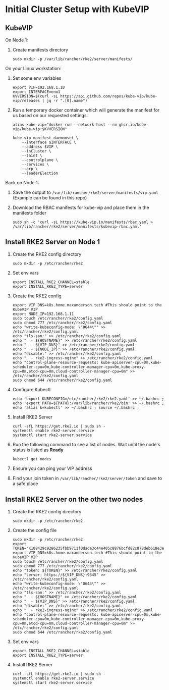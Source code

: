 # Initial Cluster Setup with KubeVIP

## KubeVIP
On Node 1:
1. Create manifests directory

    ```
    sudo mkdir -p /var/lib/rancher/rke2/server/manifests/
    ```

On your Linux workstation:
1. Set some env variables

    ```
    export VIP=192.168.1.10
    export INTERFACE=eno1
    KVVERSION=$(curl -sL https://api.github.com/repos/kube-vip/kube-vip/releases | jq -r ".[0].name")
    ```

1. Run a temporary docker container which will generate the manifest for us based on our requested settings.

    ```
    alias kube-vip="docker run --network host --rm ghcr.io/kube-vip/kube-vip:$KVVERSION"
            
    kube-vip manifest daemonset \
        --interface $INTERFACE \
        --address $VIP \
        --inCluster \
        --taint \
        --controlplane \
        --services \
        --arp \
        --leaderElection
    ```

Back on Node 1:
1. Save the output to `/var/lib/rancher/rke2/server/manifests/vip.yaml` (Example can be found in this repo)

1. Download the RBAC manifests for kube-vip and place them in the manifests folder
        
    ```
    sudo sh -c 'curl -sL https://kube-vip.io/manifests/rbac.yaml > /var/lib/rancher/rke2/server/manifests/kubevip-rbac.yaml'
    ```
    
## Install RKE2 Server on Node 1
1. Create the RKE2 config directory

    ```
    sudo mkdir -p /etc/rancher/rke2
    ```

1. Set env vars
    
    ```
    export INSTALL_RKE2_CHANNEL=stable
    export INSTALL_RKE2_TYPE=server
    ```

1. Create the RKE2 config 
    
    ```
    export VIP_DNS=k8s.home.maxanderson.tech #This should point to the KubeVIP VIP
    export NODE_IP=192.168.1.11
    sudo touch /etc/rancher/rke2/config.yaml
    sudo chmod 777 /etc/rancher/rke2/config.yaml
    echo "write-kubeconfig-mode: \"0644\"" >> /etc/rancher/rke2/config.yaml
    echo "tls-san:" >> /etc/rancher/rke2/config.yaml 
    echo "  - ${HOSTNAME}" >> /etc/rancher/rke2/config.yaml
    echo "  - ${VIP_DNS}" >> /etc/rancher/rke2/config.yaml
    echo "  - ${NODE_IP}" >> /etc/rancher/rke2/config.yaml
    echo "disable:" >> /etc/rancher/rke2/config.yaml
    echo "  - rke2-ingress-nginx" >> /etc/rancher/rke2/config.yaml
    echo "control-plane-resource-requests: kube-apiserver-cpu=0m,kube-scheduler-cpu=0m,kube-controller-manager-cpu=0m,kube-proxy-cpu=0m,etcd-cpu=0m,cloud-controller-manager-cpu=0m" >> /etc/rancher/rke2/config.yaml
    sudo chmod 644 /etc/rancher/rke2/config.yaml
    ```

1. Configure Kubectl
    
    ```
    echo 'export KUBECONFIG=/etc/rancher/rke2/rke2.yaml' >> ~/.bashrc ; echo 'export PATH=${PATH}:/var/lib/rancher/rke2/bin' >> ~/.bashrc ; echo 'alias k=kubectl' >> ~/.bashrc ; source ~/.bashrc ;
    ```

1. Install RKE2 Server
    
    ```
    curl -sfL https://get.rke2.io | sudo sh -
    systemctl enable rke2-server.service
    systemctl start rke2-server.service
    ```

1. Run the following command to see a list of nodes. Wait until the node's status is listed as **Ready**
    ```
    kubectl get nodes
    ```

1. Ensure you can ping your VIP address

1. Find your join token in `/var/lib/rancher/rke2/server/token` and save to a safe place

## Install RKE2 Server on the other two nodes

1. Create the RKE2 config directory

    ```
    sudo mkdir -p /etc/rancher/rke2
    ```

1. Create the config file
    
    ```
    sudo mkdir -p /etc/rancher/rke2
    export TOKEN="K108429c9286235fbb9711f0dada3c44e405c8876bcfd82c878deb618e3e1f985e0::server:d1e7e9ca0e38019d6c5dfb182385b08a"
    export VIP_DNS=k8s.home.maxanderson.tech #This should point to the KubeVIP VIP
    sudo touch /etc/rancher/rke2/config.yaml
    sudo chmod 777 /etc/rancher/rke2/config.yaml
    echo "token: ${TOKEN}" >> /etc/rancher/rke2/config.yaml
    echo "server: https://${VIP_DNS}:9345" >> /etc/rancher/rke2/config.yaml
    echo "write-kubeconfig-mode: \"0644\"" >> /etc/rancher/rke2/config.yaml
    echo "tls-san:" >> /etc/rancher/rke2/config.yaml 
    echo "  - ${HOSTNAME}" >> /etc/rancher/rke2/config.yaml
    echo "  - ${VIP_DNS}" >> /etc/rancher/rke2/config.yaml
    echo "disable:" >> /etc/rancher/rke2/config.yaml
    echo "  - rke2-ingress-nginx" >> /etc/rancher/rke2/config.yaml
    echo "control-plane-resource-requests: kube-apiserver-cpu=0m,kube-scheduler-cpu=0m,kube-controller-manager-cpu=0m,kube-proxy-cpu=0m,etcd-cpu=0m,cloud-controller-manager-cpu=0m" >> /etc/rancher/rke2/config.yaml
    sudo chmod 644 /etc/rancher/rke2/config.yaml
    ```

1. Set env vars
    
    ```
    export INSTALL_RKE2_CHANNEL=stable
    export INSTALL_RKE2_TYPE=server
    ```

1. Install RKE2 Server
    
    ```
    curl -sfL https://get.rke2.io | sudo sh -
    systemctl enable rke2-server.service
    systemctl start rke2-server.service
    ```